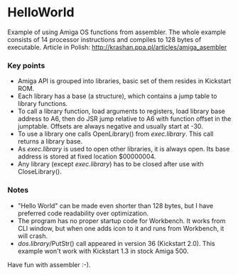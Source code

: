 # HelloWorld

Example of using Amiga OS functions from assembler. The whole example consists
of 14 processor instructions and compiles to 128 bytes of executable. Article in Polish: http://krashan.ppa.pl/articles/amiga_asembler

### Key points

* Amiga API is grouped into libraries, basic set of them resides in Kickstart ROM.
* Each library has a base (a structure), which contains a jump table to library functions.
* To call a library function, load arguments to registers, load library base address to A6, then do JSR jump relative to A6 with function offset in the jumptable. Offsets are always negative and usually start at -30.
* To use a library one calls OpenLibrary() from _exec.library_. This call returns a library base.
* As _exec.library_ is used to open other libraries, it is always open. Its base address is stored at fixed location $00000004.
* Any library (except _exec.library_) has to be closed after use with CloseLibrary().

### Notes

* "Hello World" can be made even shorter than 128 bytes, but I have preferred code readability over optimization.
* The program has no proper startup code for Workbench. It works from CLI window, but when one adds icon to it and runs from Workbench, it will crash.
* _dos.library_/PutStr() call appeared in version 36 (Kickstart 2.0). This example won't work with Kickstart 1.3 in stock Amiga 500.

Have fun with assembler :-).
